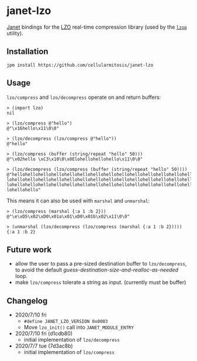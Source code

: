 # janet-lzo

[Janet](https://janet-lang.org/) bindings for the [LZO](http://www.oberhumer.com/opensource/lzo/)
real-time compression library (used by the [`lzop`](https://www.lzop.org/) utility).


## Installation

```
jpm install https://github.com/cellularmitosis/janet-lzo
```


## Usage

`lzo/compress` and `lzo/decompress` operate on and return buffers:

```
> (import lzo)
nil

> (lzo/compress @"hello")
@"\x16hello\x11\0\0"

> (lzo/decompress (lzo/compress @"hello"))
@"hello"

> (lzo/compress (buffer (string/repeat "hello" 50)))
@"\x02hello \xC3\x10\0\x0Elohellohellohello\x11\0\0"

> (lzo/decompress (lzo/compress (buffer (string/repeat "hello" 50))))
@"hellohellohellohellohellohellohellohellohellohellohellohellohellohellohellohel
lohellohellohellohellohellohellohellohellohellohellohellohellohellohellohellohel
lohellohellohellohellohellohellohellohellohellohellohellohellohellohellohellohel
lohellohello"
```

This means it can also be used with `marshal` and `unmarshal`:

```
> (lzo/compress (marshal {:a 1 :b 2}))
@"\e\xD5\x02\xD0\x01a\x01\xD0\x01b\x02\x11\0\0"

> (unmarshal (lzo/decompress (lzo/compress (marshal {:a 1 :b 2}))))
{:a 1 :b 2}
```

## Future work

- allow the user to pass a pre-sized destination buffer to `lzo/decompress`,
to avoid the default _guess-destination-size-and-realloc-as-needed_ loop.
- make `lzo/compress` tolerate a string as input. (currently must be buffer)


## Changelog

- 2020/7/10 fri
  - `#define JANET_LZO_VERSION 0x0003`
  - Move `lzo_init()` call into `JANET_MODULE_ENTRY`
- 2020/7/10 fri (d1cdb80)
  - initial implementation of `lzo/decompress`
- 2020/7/7 tue (7d3ac8b)
  - initial implementation of `lzo/compress`
